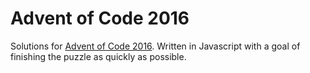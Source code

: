 <h1>Advent of Code 2016</h1>

<p>
	Solutions for <a href="http://adventofcode.com/2016">Advent of Code 2016</a>. Written in Javascript with a goal of finishing the puzzle as quickly as possible.
</p>